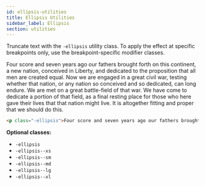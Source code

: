 ```yaml
---
id: ellipsis-utilities
title: Ellipsis Utilities
sidebar_label: Ellipsis
section: utilities
---
```


Truncate text with the `-ellipsis` utility class. To apply the effect at specific breakpoints only, use the breakpoint-specific modifier classes.

<p class="-ellipsis">Four score and seven years ago our fathers brought forth on this continent, a new nation, conceived in Liberty, and dedicated to the proposition that all men are created equal. Now we are engaged in a great civil war, testing whether that nation, or any nation so conceived and so dedicated, can long endure. We are met on a great battle-field of that war. We have come to dedicate a portion of that field, as a final resting place for those who here gave their lives that that nation might live. It is altogether fitting and proper that we should do this.</p>

```html
<p class="-ellipsis">Four score and seven years ago our fathers brought forth on this continent, a new nation, conceived in Liberty, and dedicated to the proposition that all men are created equal. Now we are engaged in a great civil war, testing whether that nation, or any nation so conceived and so dedicated, can long endure. We are met on a great battle-field of that war. We have come to dedicate a portion of that field, as a final resting place for those who here gave their lives that that nation might live. It is altogether fitting and proper that we should do this.</p>
```

__Optional classes:__

- `-ellipsis`
- `-ellipsis--xs`
- `-ellipsis--sm`
- `-ellipsis--md`
- `-ellipsis--lg`
- `-ellipsis--xl`
